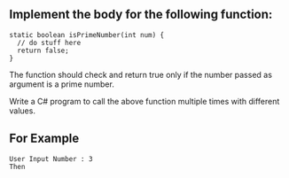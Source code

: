 ## Implement the body for the following function:

    static boolean isPrimeNumber(int num) {
      // do stuff here
      return false;
    }
    
The function should check and return true only if the number passed as argument is a prime number.

Write a C# program to call the above function multiple times with different values.

## For Example 
    User Input Number : 3
    Then
    
